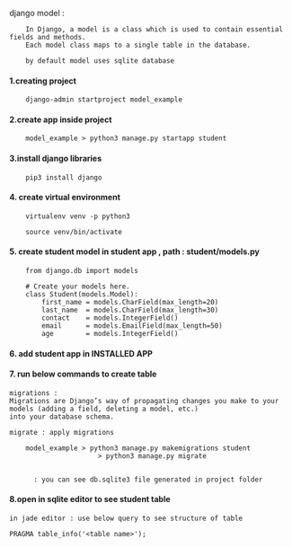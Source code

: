 django model : 


        In Django, a model is a class which is used to contain essential fields and methods. 
        Each model class maps to a single table in the database.

        by default model uses sqlite database


#### 1.creating project
	
        django-admin startproject model_example

#### 2.create app inside project

        model_example > python3 manage.py startapp student

#### 3.install django libraries

        pip3 install django

#### 4. create virtual environment

        virtualenv venv -p python3

        source venv/bin/activate

#### 5. create student model in student app , path : student/models.py

        from django.db import models

        # Create your models here.
        class Student(models.Model):  
            first_name = models.CharField(max_length=20)  
            last_name  = models.CharField(max_length=30)  
            contact    = models.IntegerField()  
            email      = models.EmailField(max_length=50)  
            age        = models.IntegerField()   


#### 6. add student app in INSTALLED APP

#### 7. run below commands to create table

	migrations : 
	Migrations are Django’s way of propagating changes you make to your models (adding a field, deleting a model, etc.) 
	into your database schema.
	
	migrate : apply migrations
	
        model_example > python3 manage.py makemigrations student
		                  > python3 manage.py migrate
	
        
	      : you can see db.sqlite3 file generated in project folder


#### 8.open in sqlite editor to see student table

	in jade editor : use below query to see structure of table
	
	PRAGMA table_info('<table name>');
